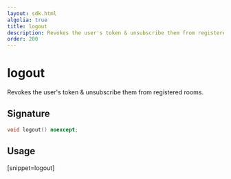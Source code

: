 ```yaml
---
layout: sdk.html
algolia: true
title: logout
description: Revokes the user's token & unsubscribe them from registered rooms.
order: 200
---
```


# logout

Revokes the user's token & unsubscribe them from registered rooms.

## Signature

```cpp
void logout() noexcept;
```

## Usage

[snippet=logout]
